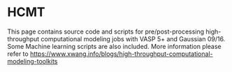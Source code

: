 # HCMT
This page contains source code and scripts for pre/post-processing high-throughput computational modeling jobs with VASP 5+ and Gaussian 09/16. Some Machine learning scripts are also included.
More information please refer to https://www.xwang.info/blogs/high-throughput-computational-modeling-toolkits
